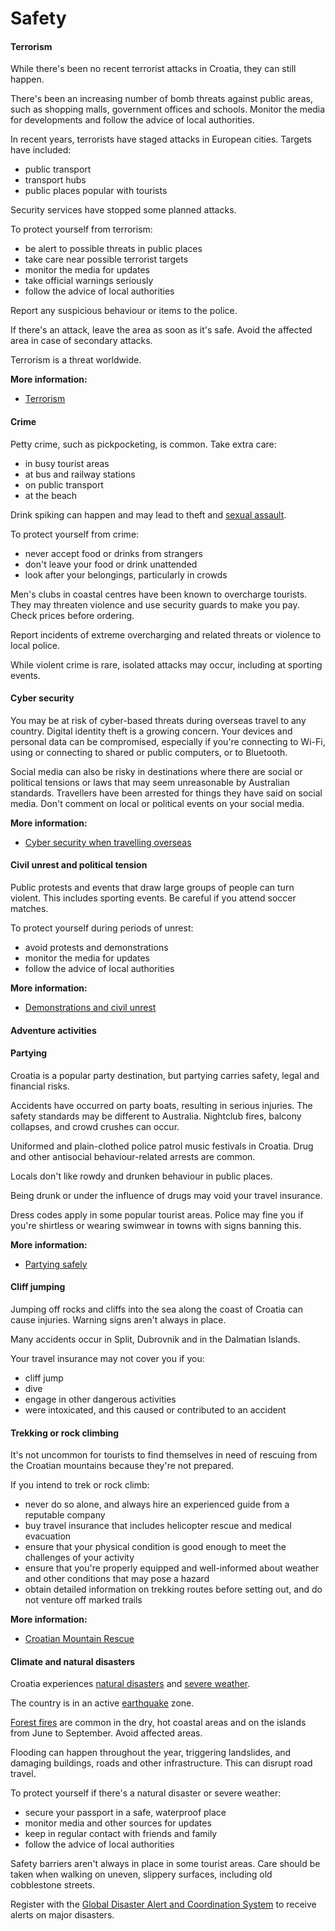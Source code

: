 # Safety

#### Terrorism

While there's been no recent terrorist attacks in Croatia, they can still happen.

There's been an increasing number of bomb threats against public areas, such as shopping malls, government offices and schools. Monitor the media for developments and follow the advice of local authorities.

In recent years, terrorists have staged attacks in European cities. Targets have included:

* public transport
* transport hubs
* public places popular with tourists

Security services have stopped some planned attacks.

To protect yourself from terrorism:

* be alert to possible threats in public places
* take care near possible terrorist targets
* monitor the media for updates
* take official warnings seriously
* follow the advice of local authorities

Report any suspicious behaviour or items to the police.

If there's an attack, leave the area as soon as it's safe. Avoid the affected area in case of secondary attacks.

Terrorism is a threat worldwide.

**More information:**

* [Terrorism](/before-you-go/safety/terrorism "Terrorism")

#### Crime

Petty crime, such as pickpocketing, is common. Take extra care:

* in busy tourist areas
* at bus and railway stations
* on public transport
* at the beach

Drink spiking can happen and may lead to theft and [sexual assault](https://www.smartraveller.gov.au/before-you-go/safety/sexual-assault).

To protect yourself from crime:

* never accept food or drinks from strangers
* don't leave your food or drink unattended
* look after your belongings, particularly in crowds

Men's clubs in coastal centres have been known to overcharge tourists. They may threaten violence and use security guards to make you pay. Check prices before ordering.

Report incidents of extreme overcharging and related threats or violence to local police.

While violent crime is rare, isolated attacks may occur, including at sporting events.

#### Cyber security

You may be at risk of cyber-based threats during overseas travel to any country. Digital identity theft is a growing concern. Your devices and personal data can be compromised, especially if you're connecting to Wi-Fi, using or connecting to shared or public computers, or to Bluetooth.

Social media can also be risky in destinations where there are social or political tensions or laws that may seem unreasonable by Australian standards. Travellers have been arrested for things they have said on social media. Don't comment on local or political events on your social media.

**More information:**

* [Cyber security when travelling overseas](/before-you-go/staying-safe/cyber-security "Cyber security when travelling overseas")

#### Civil unrest and political tension

Public protests and events that draw large groups of people can turn violent. This includes sporting events. Be careful if you attend soccer matches.

To protect yourself during periods of unrest:

* avoid protests and demonstrations
* monitor the media for updates
* follow the advice of local authorities

**More information:**

* [Demonstrations and civil unrest](/before-you-go/safety/protests-civil-unrest "Protests and civil unrest")

#### Adventure activities

#### Partying

Croatia is a popular party destination, but partying carries safety, legal and financial risks.

Accidents have occurred on party boats, resulting in serious injuries. The safety standards may be different to Australia. Nightclub fires, balcony collapses, and crowd crushes can occur.

Uniformed and plain-clothed police patrol music festivals in Croatia. Drug and other antisocial behaviour-related arrests are common.

Locals don't like rowdy and drunken behaviour in public places.

Being drunk or under the influence of drugs may void your travel insurance.

Dress codes apply in some popular tourist areas. Police may fine you if you're shirtless or wearing swimwear in towns with signs banning this.

**More information:**

* [Partying safely](/before-you-go/safety/partying "Partying safely")

#### Cliff jumping

Jumping off rocks and cliffs into the sea along the coast of Croatia can cause injuries. Warning signs aren't always in place.

Many accidents occur in Split, Dubrovnik and in the Dalmatian Islands.

Your travel insurance may not cover you if you:

* cliff jump
* dive
* engage in other dangerous activities
* were intoxicated, and this caused or contributed to an accident

#### Trekking or rock climbing

It's not uncommon for tourists to find themselves in need of rescuing from the Croatian mountains because they're not prepared.

If you intend to trek or rock climb:

* never do so alone, and always hire an experienced guide from a reputable company
* buy travel insurance that includes helicopter rescue and medical evacuation
* ensure that your physical condition is good enough to meet the challenges of your activity
* ensure that you're properly equipped and well-informed about weather and other conditions that may pose a hazard
* obtain detailed information on trekking routes before setting out, and do not venture off marked trails

**More information:**

* [Croatian Mountain Rescue](http://www.gss.hr/)

#### Climate and natural disasters

Croatia experiences [natural disasters](/before-you-go/safety/natural-disasters "Staying safe when there's a natural disaster") and [severe weather](/while-youre-away/crisis-or-emergency/severe-weather-incident "There's a severe weather incident").

The country is in an active [earthquake](https://www.smartraveller.gov.au/before-you-go/safety/earthquakes-tsunamis) zone.

[Forest fires](/before-you-go/safety/natural-disasters "Staying safe when there's a natural disaster") are common in the dry, hot coastal areas and on the islands from June to September. Avoid affected areas.

Flooding can happen throughout the year, triggering landslides, and damaging buildings, roads and other infrastructure. This can disrupt road travel.

To protect yourself if there's a natural disaster or severe weather:

* secure your passport in a safe, waterproof place
* monitor media and other sources for updates
* keep in regular contact with friends and family
* follow the advice of local authorities

Safety barriers aren't always in place in some tourist areas. Care should be taken when walking on uneven, slippery surfaces, including old cobblestone streets.

Register with the [Global Disaster Alert and Coordination System](http://www.gdacs.org/) to receive alerts on major disasters.